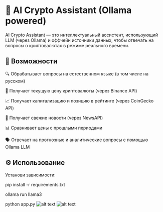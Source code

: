 # 🧠 AI Crypto Assistant (Ollama powered)
AI Crypto Assistant — это интеллектуальный ассистент, использующий LLM (через Ollama) и оффчейн источники данных, чтобы отвечать на вопросы о криптовалютах в режиме реального времени.

## 🚀 Возможности
🔍 Обрабатывает вопросы на естественном языке (в том числе на русском)

💸 Получает текущую цену криптовалюты (через Binance API)

📈 Получает капитализацию и позицию в рейтинге (через CoinGecko API)

📰 Получает свежие новости (через NewsAPI)

📊 Сравнивает цены с прошлыми периодами

🗣 Отвечает на прогнозные и аналитические вопросы с помощью Ollama LLM

## ⚙️ Использование
Установи зависимости:

pip install -r requirements.txt

ollama run llama3

python app.py
![alt text](image.png)
![alt text](image-1.png)